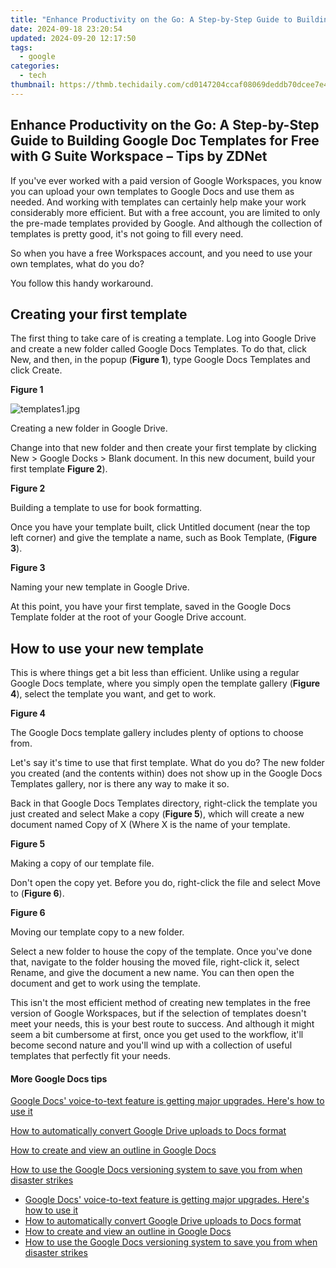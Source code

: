 ```yaml
---
title: "Enhance Productivity on the Go: A Step-by-Step Guide to Building Google Doc Templates for Free with G Suite Workspace – Tips by ZDNet"
date: 2024-09-18 23:20:54
updated: 2024-09-20 12:17:50
tags:
  - google
categories:
  - tech
thumbnail: https://thmb.techidaily.com/cd0147204ccaf08069deddb70dcee7e4ad07fbd615beb8c551d393f04156cd7b.jpg
---
```


## Enhance Productivity on the Go: A Step-by-Step Guide to Building Google Doc Templates for Free with G Suite Workspace – Tips by ZDNet

If you've ever worked with a paid version of Google Workspaces, you know you can upload your own templates to Google Docs and use them as needed. And working with templates can certainly help make your work considerably more efficient. But with a free account, you are limited to only the pre-made templates provided by Google. And although the collection of templates is pretty good, it's not going to fill every need.

So when you have a free Workspaces account, and you need to use your own templates, what do you do?

You follow this handy workaround.

## Creating your first template

The first thing to take care of is creating a template. Log into Google Drive and create a new folder called Google Docs Templates. To do that, click New, and then, in the popup (**Figure 1**), type Google Docs Templates and click Create.

**Figure 1**

![templates1.jpg](https://www.zdnet.com/a/img/resize/fd36236e2b7d08bb871c3a3922e58cf1d8c4d802/2022/04/28/4a9628a2-6133-4032-8a96-f7ed87acfc58/templates1.jpg?auto=webp&width=740)

Creating a new folder in Google Drive.

Change into that new folder and then create your first template by clicking New > Google Docks > Blank document. In this new document, build your first template **Figure 2**).

**Figure 2**

Building a template to use for book formatting.

Once you have your template built, click Untitled document (near the top left corner) and give the template a name, such as Book Template, (**Figure 3**).

**Figure 3**

Naming your new template in Google Drive.

At this point, you have your first template, saved in the Google Docs Template folder at the root of your Google Drive account. 

## How to use your new template

This is where things get a bit less than efficient. Unlike using a regular Google Docs template, where you simply open the template gallery (**Figure 4**), select the template you want, and get to work.

**Figure 4**

The Google Docs template gallery includes plenty of options to choose from.

Let's say it's time to use that first template. What do you do? The new folder you created (and the contents within) does not show up in the Google Docs Templates gallery, nor is there any way to make it so. 

Back in that Google Docs Templates directory, right-click the template you just created and select Make a copy (**Figure 5**), which will create a new document named Copy of X (Where X is the name of your template.

**Figure 5**

Making a copy of our template file.

Don't open the copy yet. Before you do, right-click the file and select Move to (**Figure 6**).

**Figure 6**

Moving our template copy to a new folder.

Select a new folder to house the copy of the template. Once you've done that, navigate to the folder housing the moved file, right-click it, select Rename, and give the document a new name. You can then open the document and get to work using the template.

This isn't the most efficient method of creating new templates in the free version of Google Workspaces, but if the selection of templates doesn't meet your needs, this is your best route to success. And although it might seem a bit cumbersome at first, once you get used to the workflow, it'll become second nature and you'll wind up with a collection of useful templates that perfectly fit your needs.

#### More Google Docs tips

[Google Docs' voice-to-text feature is getting major upgrades. Here's how to use it](https://www.zdnet.com/article/voice-to-text-on-google-docs-is-getting-a-major-upgrade-heres-how-to-use-it/ "Google Docs' voice-to-text feature is getting major upgrades. Here's how to use it")

[How to automatically convert Google Drive uploads to Docs format](https://www.zdnet.com/article/how-to-automatically-convert-google-drive-uploads-to-docs-format/ "How to automatically convert Google Drive uploads to Docs format")

[How to create and view an outline in Google Docs](https://www.zdnet.com/article/how-to-create-and-view-an-outline-in-google-docs/ "How to create and view an outline in Google Docs")

[How to use the Google Docs versioning system to save you from when disaster strikes](https://www.zdnet.com/article/how-to-use-the-google-docs-versioning-system-to-save-you-from-when-disaster-strikes/ "How to use the Google Docs versioning system to save you from when disaster strikes")

* [Google Docs' voice-to-text feature is getting major upgrades. Here's how to use it](https://www.zdnet.com/article/voice-to-text-on-google-docs-is-getting-a-major-upgrade-heres-how-to-use-it/ "Google Docs' voice-to-text feature is getting major upgrades. Here's how to use it")
* [How to automatically convert Google Drive uploads to Docs format](https://www.zdnet.com/article/how-to-automatically-convert-google-drive-uploads-to-docs-format/ "How to automatically convert Google Drive uploads to Docs format")
* [How to create and view an outline in Google Docs](https://www.zdnet.com/article/how-to-create-and-view-an-outline-in-google-docs/ "How to create and view an outline in Google Docs")
* [How to use the Google Docs versioning system to save you from when disaster strikes](https://www.zdnet.com/article/how-to-use-the-google-docs-versioning-system-to-save-you-from-when-disaster-strikes/ "How to use the Google Docs versioning system to save you from when disaster strikes")

<ins class="adsbygoogle"
     style="display:block"
     data-ad-format="autorelaxed"
     data-ad-client="ca-pub-7571918770474297"
     data-ad-slot="1223367746"></ins>



<ins class="adsbygoogle"
     style="display:block"
     data-ad-client="ca-pub-7571918770474297"
     data-ad-slot="8358498916"
     data-ad-format="auto"
     data-full-width-responsive="true"></ins>
